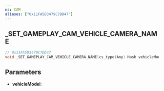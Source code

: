 ```yaml
---
ns: CAM
aliases: ["0x11FA5D3479C7DD47"]
---
```

## _SET_GAMEPLAY_CAM_VEHICLE_CAMERA_NAME

```c
// 0x11FA5D3479C7DD47
void _SET_GAMEPLAY_CAM_VEHICLE_CAMERA_NAME(cs_type(Any) Hash vehicleModel);
```

## Parameters
* **vehicleModel**: 

